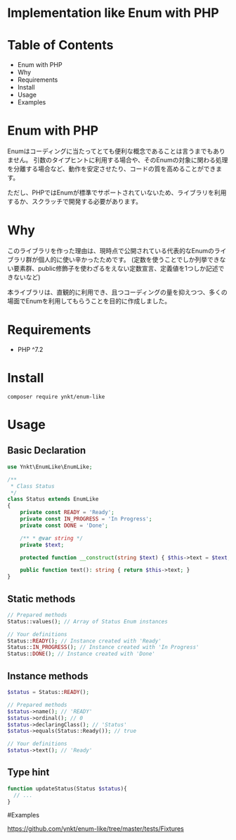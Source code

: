 # Implementation like Enum with PHP

# Table of Contents

* Enum with PHP
* Why
* Requirements
* Install
* Usage
* Examples

# Enum with PHP

Enumはコーディングに当たってとても便利な概念であることは言うまでもありません。
引数のタイプヒントに利用する場合や、そのEnumの対象に関わる処理を分離する場合など、動作を安定させたり、コードの質を高めることができます。

ただし、PHPではEnumが標準でサポートされていないため、ライブラリを利用するか、スクラッチで開発する必要があります。

# Why

このライブラリを作った理由は、現時点で公開されている代表的なEnumのライブラリ群が個人的に使い辛かったためです。
(定数を使うことでしか列挙できない要素群、public修飾子を使わざるをえない定数宣言、定義値を1つしか記述できないなど)

本ライブラリは、直観的に利用でき、且つコーディングの量を抑えつつ、多くの場面でEnumを利用してもらうことを目的に作成しました。

# Requirements

* PHP ^7.2

# Install

```shell script
composer require ynkt/enum-like
```

# Usage

## Basic Declaration

```php
use Ynkt\EnumLike\EnumLike;

/**
 * Class Status
 */
class Status extends EnumLike
{
    private const READY = 'Ready';
    private const IN_PROGRESS = 'In Progress';
    private const DONE = 'Done';

    /** * @var string */
    private $text;

    protected function __construct(string $text) { $this->text = $text; }

    public function text(): string { return $this->text; }
}
```

## Static methods

```php
// Prepared methods
Status::values(); // Array of Status Enum instances

// Your definitions
Status::READY(); // Instance created with 'Ready'
Status::IN_PROGRESS(); // Instance created with 'In Progress'
Status::DONE(); // Instance created with 'Done'
```

## Instance methods

```php
$status = Status::READY();

// Prepared methods
$status->name(); // 'READY'
$status->ordinal(); // 0
$status->declaringClass(); // 'Status'
$status->equals(Status::Ready()); // true

// Your definitions
$status->text(); // 'Ready'
```

## Type hint

```php
function updateStatus(Status $status){
  // ...
}
```

#Examples

https://github.com/ynkt/enum-like/tree/master/tests/Fixtures
